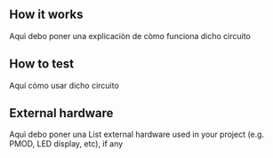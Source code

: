 <!---

This file is used to generate your project datasheet. Please fill in the information below and delete any unused
sections.

You can also include images in this folder and reference them in the markdown. Each image must be less than
512 kb in size, and the combined size of all images must be less than 1 MB.
-->

## How it works

Aquì debo poner una explicaciòn de còmo funciona dicho circuito

## How to test

Aquí cómo usar dicho circuito

## External hardware

Aquì debo poner una
List external hardware used in your project (e.g. PMOD, LED display, etc), if any
